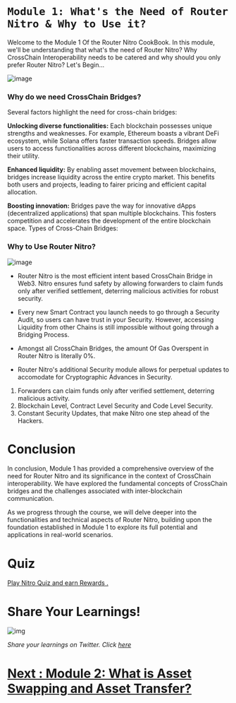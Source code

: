 # `Module 1: What's the Need of Router Nitro & Why to Use it?`

Welcome to the Module 1 Of the Router Nitro CookBook. In this module, we'll be understanding that what's the need of Router Nitro? Why CrossChain Interoperability needs to be catered and why should you only prefer Router Nitro? Let's Begin...

![image](https://github.com/router-resources/Router-Nitro-CookBook/assets/124175970/11cdb796-f40e-48ca-920d-23e3895dc0ce)

### Why do we need CrossChain Bridges?

Several factors highlight the need for cross-chain bridges:

**Unlocking diverse functionalities:** Each blockchain possesses unique strengths and weaknesses. For example, Ethereum boasts a vibrant DeFi ecosystem, while Solana offers faster transaction speeds. Bridges allow users to access functionalities across different blockchains, maximizing their utility.

**Enhanced liquidity:** By enabling asset movement between blockchains, bridges increase liquidity across the entire crypto market. This benefits both users and projects, leading to fairer pricing and efficient capital allocation.

**Boosting innovation:** Bridges pave the way for innovative dApps (decentralized applications) that span multiple blockchains. This fosters competition and accelerates the development of the entire blockchain space.
Types of Cross-Chain Bridges:

### Why to Use Router Nitro?

![image](https://github.com/router-resources/Router-Nitro-CookBook/assets/124175970/47fe0361-b156-4c24-920d-37d1e8062814)

- Router Nitro is the most efficient intent based CrossChain Bridge in Web3. Nitro ensures fund safety by allowing forwarders to claim funds only after verified settlement, deterring malicious activities for robust security.

- Every new Smart Contract you launch needs to go through a Security Audit, so users can have trust in your Security. However, accessing Liquidity from other Chains is still impossible without going through a Bridging Process.

- Amongst all CrossChain Bridges, the amount Of Gas Overspent in Router Nitro is literally 0%.

- Router Nitro's additional Security module allows for perpetual updates to accomodate for Cryptographic Advances in Security.

1. Forwarders can claim funds only after verified settlement, deterring malicious activity.
2. Blockchain Level, Contract Level Security and Code Level Security.
3. Constant Security Updates, that make Nitro one step ahead of the Hackers.


# Conclusion

In conclusion, Module 1 has provided a comprehensive overview of the need for Router Nitro and its significance in the context of CrossChain interoperability. We have explored the fundamental concepts of CrossChain bridges and the challenges associated with inter-blockchain communication.

As we progress through the course, we will delve deeper into the functionalities and technical aspects of Router Nitro, building upon the foundation established in Module 1 to explore its full potential and applications in real-world scenarios.


# Quiz 

[Play Nitro Quiz and earn Rewards .](https://router-nitro-quiz.vercel.app/page1)



# Share Your Learnings!

![img](https://github.com/router-resources/Router-Nitro-CookBook/assets/124175970/23258532-0dfa-407e-b695-2ed2eb39d1bc)


*Share your learnings on Twitter. Click [here](https://clicktotweet.com/3Wp1K)* 

# [Next : Module 2: What is Asset Swapping and Asset Transfer? ](Module2.md)
